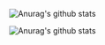 ![Anurag's github stats](https://github-readme-stats.vercel.app/api?username=BeardedBear&show_icons=true&theme=radical&count_private=true)

![Anurag's github stats](https://github-readme-stats.vercel.app/api/top-langs?username=BeardedBear&show_icons=true&theme=radical&layout=compact)
